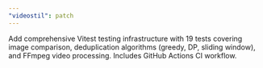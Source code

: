 ```yaml
---
"videostil": patch
---
```


Add comprehensive Vitest testing infrastructure with 19 tests covering image comparison, deduplication algorithms (greedy, DP, sliding window), and FFmpeg video processing. Includes GitHub Actions CI workflow.
